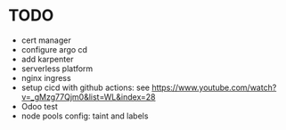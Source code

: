 # TODO

- cert manager
- configure argo cd
- add karpenter
- serverless platform
- nginx ingress
- setup cicd with github actions: see https://www.youtube.com/watch?v=_gMzg77Qjm0&list=WL&index=28
- Odoo test
- node pools config: taint and labels
